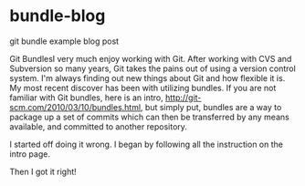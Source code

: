 bundle-blog
===========
git bundle example blog post

Git BundlesI very much enjoy working with Git.  After working with CVS and Subversion so many years, 
Git takes the pains out of using a version control system.  I'm always finding out new things about 
Git and how flexible it is.  My most recent discover has been with utilizing bundles.  If you are 
not familiar with Git bundles, here is an intro, http://git-scm.com/2010/03/10/bundles.html, but 
simply put, bundles are a way to package up a set of commits which can then be transferred by any 
means available, and committed to another repository.

I started off doing it wrong.
I began by following all the instruction on the intro page.

Then I got it right!
